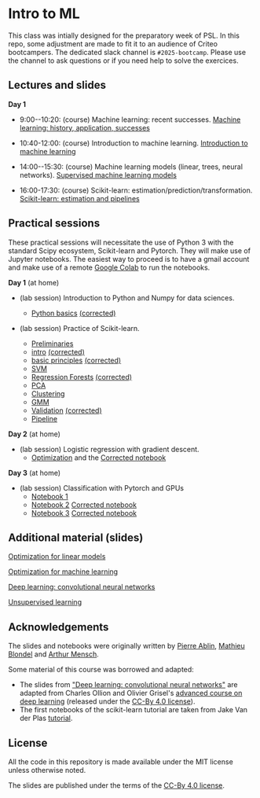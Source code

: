 # Intro to ML

This class was intially designed for the preparatory week of PSL. In this repo, some adjustment are made to fit it to an audience of Criteo bootcampers.
The dedicated slack channel is `#2025-bootcamp`. Please use the channel to ask questions or if you need help to solve the exercices.

## Lectures and slides

**Day 1**

* 9:00--10:20: (course) Machine learning: recent successes.
  [Machine learning: history, application, successes](./slides/01_machine_learning_successes)

* 10:40-12:00: (course) Introduction to machine learning.
  [Introduction to machine learning](./slides/02_intro_to_machine_learning)

* 14:00--15:30: (course) Machine learning models (linear, trees, neural networks).
  [Supervised machine learning models](./slides/03_machine_learning_models/)

* 16:00-17:30: (course) Scikit-learn: estimation/prediction/transformation.
  [Scikit-learn: estimation and pipelines](./slides/04_scikit_learn/)

## Practical sessions

These practical sessions will necessitate the use of Python 3 with the standard Scipy ecosystem, Scikit-learn and Pytorch. They will make use of Jupyter notebooks. The easiest way to proceed is to have a gmail account and make use of a remote [Google Colab](https://colab.research.google.com/) to run the notebooks.

**Day 1** (at home)
* (lab session) Introduction to Python and Numpy for data sciences.
  - [Python basics](https://colab.research.google.com/github/data-psl/lectures2024/blob/master/notebooks/01_python_basics.ipynb) [(corrected)](https://colab.research.google.com/github/data-psl/lectures2024/blob/master/notebooks/01_python_basics_corrected.ipynb)
  
* (lab session) Practice of Scikit-learn.
  - [Preliminaries](https://colab.research.google.com/github/data-psl/lectures2024/blob/main/notebooks/02_sklearn/01-Preliminaries.ipynb)
  - [intro](https://colab.research.google.com/github/data-psl/lectures2024/blob/main/notebooks/02_sklearn/02.1-Machine-Learning-Intro.ipynb) [(corrected)](https://colab.research.google.com/github/data-psl/lectures2024/blob/main/notebooks/02_sklearn/02.1-Machine-Learning-Intro_corrected.ipynb)
  - [basic principles](https://colab.research.google.com/github/data-psl/lectures2024/blob/main/notebooks/02_sklearn/02.2-Basic-Principles.ipynb)   [(corrected)](https://colab.research.google.com/github/data-psl/lectures2024/blob/main/notebooks/02_sklearn/02.2-Basic-Principles_corrected.ipynb)
  - [SVM](https://colab.research.google.com/github/data-psl/lectures2024/blob/main/notebooks/02_sklearn/03.1-Classification-SVMs.ipynb)  
  - [Regression Forests](https://colab.research.google.com/github/data-psl/lectures2024/blob/main/notebooks/02_sklearn/03.2-Regression-Forests.ipynb)  [(corrected)](https://colab.research.google.com/github/data-psl/lectures2024/blob/main/notebooks/02_sklearn/03.2-Regression-Forests_corrected.ipynb)
  - [PCA](https://colab.research.google.com/github/data-psl/lectures2024/blob/main/notebooks/02_sklearn/04.1-Dimensionality-PCA.ipynb)
  - [Clustering](https://colab.research.google.com/github/data-psl/lectures2024/blob/main/notebooks/02_sklearn/04.2-Clustering-KMeans.ipynb) 
  - [GMM](https://colab.research.google.com/github/data-psl/lectures2024/blob/main/notebooks/02_sklearn/04.3-Density-GMM.ipynb) 
  - [Validation](https://colab.research.google.com/github/data-psl/lectures2024/blob/main/notebooks/02_sklearn/05-Validation.ipynb)  [(corrected)](https://colab.research.google.com/github/data-psl/lectures2024/blob/main/notebooks/02_sklearn/05-Validation_corrected.ipynb)
  - [Pipeline](https://colab.research.google.com/github/data-psl/lectures2024/blob/main/notebooks/02_sklearn/06-Pipeline.ipynb) 

**Day 2** (at home)
* (lab session) Logistic regression with gradient descent.
  - [Optimization](https://colab.research.google.com/github/data-psl/lectures2024/blob/master/notebooks/03_optimization.ipynb) and the [Corrected notebook](https://colab.research.google.com/github/data-psl/lectures2024/blob/master/notebooks/03_optimization_corrected.ipynb)

**Day 3** (at home)
* (lab session) Classification with Pytorch and GPUs
  - [Notebook 1](https://colab.research.google.com/github/data-psl/lectures2024/blob/main/notebooks/04_pytorch/01_introduction_to_pytorch.ipynb)
  - [Notebook 2](https://colab.research.google.com/github/data-psl/lectures2024/blob/main/notebooks/04_pytorch/02_simple_neural_network.ipynb)  [Corrected notebook](https://colab.research.google.com/github/data-psl/lectures2024/blob/main/notebooks/04_pytorch/02_simple_neural_network_corrected.ipynb)
  - [Notebook 3](https://colab.research.google.com/github/data-psl/lectures2024/blob/main/notebooks/04_pytorch/03_convolutional_neural_network_mnist.ipynb) [Corrected notebook](https://colab.research.google.com/github/data-psl/lectures2024/blob/main/notebooks/04_pytorch/03_convolutional_neural_network_mnist_corrected.ipynb)


## Additional material (slides)

[Optimization for linear models](https://data-psl.github.io/lectures2024/slides/05_optimization_linear_models/)

[Optimization for machine learning](https://data-psl.github.io/lectures2024/slides/06_optimization_general/)

[Deep learning: convolutional neural networks](https://data-psl.github.io/lectures2024/slides/07_deep_learning/)

[Unsupervised learning](https://data-psl.github.io/lectures2024/slides/08_unsupervised_learning/)

## Acknowledgements

The slides and notebooks were originally written by [Pierre Ablin](https://pierreablin.com/), [Mathieu Blondel](https://mblondel.org/) and [Arthur Mensch](http://www.amensch.fr/).

Some material of this course was borrowed and adapted:
  * The slides from ["Deep learning: convolutional neural networks"](https://data-psl.github.io/lectures2024/slides/07_deep_learning/) are adapted from
  Charles Ollion and Olivier Grisel's [advanced course on deep learning](!https://github.com/m2dsupsdlclass/lectures-labs) (released under the
  [CC-By 4.0 license](https://creativecommons.org/licenses/by/4.0/legalcode)).
  * The first notebooks of the scikit-learn tutorial are taken from Jake Van der Plas [tutorial](https://github.com/jakevdp/sklearn_tutorial).

## License
All the code in this repository is made available under the MIT license unless otherwise noted.

The slides are published under the terms of the [CC-By 4.0 license](https://creativecommons.org/licenses/by/4.0/legalcode).
